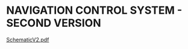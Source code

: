 # NAVIGATION CONTROL SYSTEM - SECOND VERSION
[SchematicV2.pdf](https://github.com/aiwachow/DRONE-NAVC-V1/files/14813310/SchematicV2.pdf)
